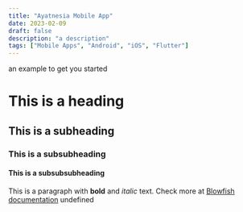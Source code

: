 ```yaml
---
title: "Ayatnesia Mobile App"
date: 2023-02-09
draft: false
description: "a description"
tags: ["Mobile Apps", "Android", "iOS", "Flutter"]
---
```

 an example to get you started
# This is a heading
## This is a subheading
### This is a subsubheading
#### This is a subsubsubheading
This is a paragraph with **bold** and *italic* text.
Check more at [Blowfish documentation](https://blowfish.page/)
undefined